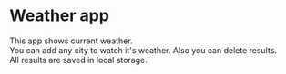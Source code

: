 # Weather app

This app shows current weather.<br>
You can add any city to watch it's weather. Also you can delete results.<br>
All  results are saved in local storage.<br>
